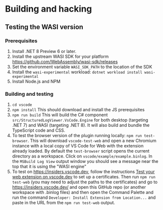 # Building and hacking

## Testing the WASI version

### Prerequisites

1. Install .NET 8 Preview 6 or later.
2. Install the upstream WASI SDK for your platform <https://github.com/WebAssembly/wasi-sdk/releases>
3. Set the environment variable `WASI_SDK_PATH` to the location of the SDK
3. Install the `wasi-experimental` workload: `dotnet workload install wasi-experimental`
4. Install Node.js and NPM

### Building and testing

1. `cd vscode`
2. `npm install`
   This should download and install the JS prerequisites
3. `npm run build`
   This will build the C# component `src/StructuredLogViewer.VsCode.Engine` for both desktop (targeting .NET 7) and WASI (targeting .NET 8).
   It will also build and bundle the TypeScript code and CSS.
4. To test the browser version of the plugin running locally: `npm run test-browser`.
   This will download `vscode-test-web` and open a new Chromium instance with a local copy of VS Code for Web with the extension already loaded.  By default the `test-browser` script opens the current directory as a workspace.  Click on `vscode/example/example.binlog`.
   In the `MSBuild Log View` output window you should see a message near the top that it is using the "WASI engine"
5. To test on <https://insiders.vscode.dev>, follow the instructions [Test your web extension on vscode.dev](https://code.visualstudio.com/api/extension-guides/web-extensions#test-your-web-extension-in-vscode.dev) to set up a certificates.  Then run `npm run test-web` (you may need to adjust the paths to the certificates) and go to <https://insiders.vscode.dev/> and open this GitHub repo (or another workspace with .binlog files) and then open the Command Palette and run the command `Developer: Install Extension from Location...` and paste in the URL from the `npm run test-web` output.
